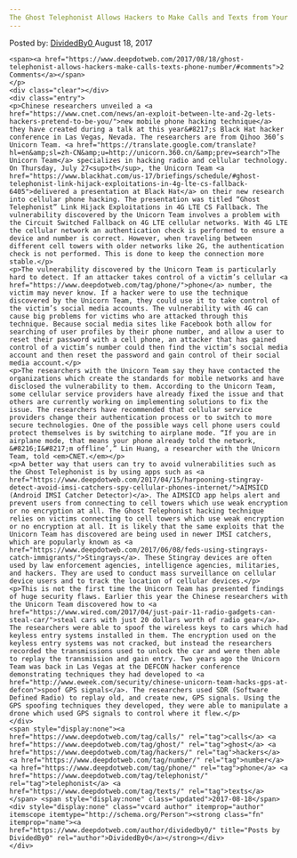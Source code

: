 ```yaml
---
The Ghost Telephonist Allows Hackers to Make Calls and Texts from Your Phone Number
---
```

<article class="post-listing post-22027 post type-post status-publish format-standard has-post-thumbnail hentry category-deepdot-news tag-calls tag-ghost tag-hackers tag-number tag-phone tag-telephonist tag-texts">
    <div class="post-inner">
    <p class="post-meta">
    <span>Posted by: <a href="https://www.deepdotweb.com/author/dividedby0/" title="">DividedBy0 </a></span>
    <span>August 18, 2017</span>
    
    <span><a href="https://www.deepdotweb.com/2017/08/18/ghost-telephonist-allows-hackers-make-calls-texts-phone-number/#comments">2 Comments</a></span>
    </p>
    <div class="clear"></div>
    <div class="entry">
    <p>Chinese researchers unveiled a <a href="https://www.cnet.com/news/an-exploit-between-lte-and-2g-lets-hackers-pretend-to-be-you/">new mobile phone hacking technique</a> they have created during a talk at this year&#8217;s Black Hat hacker conference in Las Vegas, Nevada. The researchers are from Qihoo 360’s Unicorn Team. <a href="https://translate.google.com/translate?hl=en&amp;sl=zh-CN&amp;u=http://unicorn.360.cn/&amp;prev=search">The Unicorn Team</a> specializes in hacking radio and cellular technology. On Thursday, July 27<sup>th</sup>, the Unicorn Team <a href="https://www.blackhat.com/us-17/briefings/schedule/#ghost-telephonist-link-hijack-exploitations-in-4g-lte-cs-fallback-6405">delivered a presentation at Black Hat</a> on their new research into cellular phone hacking. The presentation was titled “Ghost Telephonist” Link Hijack Exploitations in 4G LTE CS Fallback. The vulnerability discovered by the Unicorn Team involves a problem with the Circuit Switched Fallback on 4G LTE cellular networks. With 4G LTE the cellular network an authentication check is performed to ensure a device and number is correct. However, when traveling between different cell towers with older networks like 2G, the authentication check is not performed. This is done to keep the connection more stable.</p>
    <p>The vulnerability discovered by the Unicorn Team is particularly hard to detect. If an attacker takes control of a victim’s cellular <a href="https://www.deepdotweb.com/tag/phone/">phone</a> number, the victim may never know. If a hacker were to use the technique discovered by the Unicorn Team, they could use it to take control of the victim’s social media accounts. The vulnerability with 4G can cause big problems for victims who are attacked through this technique. Because social media sites like Facebook both allow for searching of user profiles by their phone number, and allow a user to reset their password with a cell phone, an attacker that has gained control of a victim’s number could then find the victim’s social media account and then reset the password and gain control of their social media account.</p>
    <p>The researchers with the Unicorn Team say they have contacted the organizations which create the standards for mobile networks and have disclosed the vulnerability to them. According to the Unicorn Team, some cellular service providers have already fixed the issue and that others are currently working on implementing solutions to fix the issue. The researchers have recommended that cellular service providers change their authentication process or to switch to more secure technologies. One of the possible ways cell phone users could protect themselves is by switching to airplane mode. “If you are in airplane mode, that means your phone already told the network, &#8216;I&#8217;m offline’,” Lin Huang, a researcher with the Unicorn Team, told <em>CNET.</em></p>
    <p>A better way that users can try to avoid vulnerabilities such as the Ghost Telephonist is by using apps such as <a href="https://www.deepdotweb.com/2017/04/15/harpooning-stingray-detect-avoid-imsi-catchers-spy-cellular-phones-internet/">AIMSICD (Android IMSI Catcher Detector)</a>. The AIMSICD app helps alert and prevent users from connecting to cell towers which use weak encryption or no encryption at all. The Ghost Telephonist hacking technique relies on victims connecting to cell towers which use weak encryption or no encryption at all. It is likely that the same exploits that the Unicorn Team has discovered are being used in newer IMSI catchers, which are popularly known as <a href="https://www.deepdotweb.com/2017/06/08/feds-using-stingrays-catch-immigrants/">Stingrays</a>. These Stingray devices are often used by law enforcement agencies, intelligence agencies, militaries, and hackers. They are used to conduct mass surveillance on cellular device users and to track the location of cellular devices.</p>
    <p>This is not the first time the Unicorn Team has presented findings of huge security flaws. Earlier this year the Chinese researchers with the Unicorn Team discovered how to <a href="https://www.wired.com/2017/04/just-pair-11-radio-gadgets-can-steal-car/">steal cars with just 20 dollars worth of radio gear</a>. The researchers were able to spoof the wireless keys to cars which had keyless entry systems installed in them. The encryption used on the keyless entry systems was not cracked, but instead the researchers recorded the transmissions used to unlock the car and were then able to replay the transmission and gain entry. Two years ago the Unicorn Team was back in Las Vegas at the DEFCON hacker conference demonstrating techniques they had developed to <a href="http://www.eweek.com/security/chinese-unicorn-team-hacks-gps-at-defcon">spoof GPS signals</a>. The researchers used SDR (Software Defined Radio) to replay old, and create new, GPS signals. Using the GPS spoofing techniques they developed, they were able to manipulate a drone which used GPS signals to control where it flew.</p>
    </div>
    <span style="display:none"><a href="https://www.deepdotweb.com/tag/calls/" rel="tag">calls</a> <a href="https://www.deepdotweb.com/tag/ghost/" rel="tag">ghost</a> <a href="https://www.deepdotweb.com/tag/hackers/" rel="tag">hackers</a> <a href="https://www.deepdotweb.com/tag/number/" rel="tag">number</a> <a href="https://www.deepdotweb.com/tag/phone/" rel="tag">phone</a> <a href="https://www.deepdotweb.com/tag/telephonist/" rel="tag">telephonist</a> <a href="https://www.deepdotweb.com/tag/texts/" rel="tag">texts</a></span> <span style="display:none" class="updated">2017-08-18</span>
    <div style="display:none" class="vcard author" itemprop="author" itemscope itemtype="http://schema.org/Person"><strong class="fn" itemprop="name"><a href="https://www.deepdotweb.com/author/dividedby0/" title="Posts by DividedBy0" rel="author">DividedBy0</a></strong></div>
    </div>
</article>

